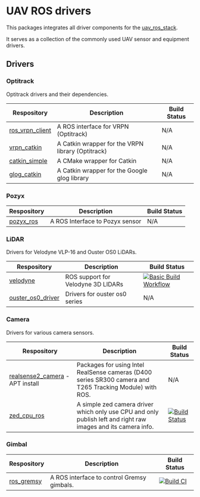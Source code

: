 # UAV ROS drivers

This packages integrates all driver components for the  [uav_ros_stack](https://github.com/lmark1/uav_ros_stack).  

It serves as a collection of the commonly used UAV sensor and equipment drivers.

## Drivers

### Optitrack

Optitrack drivers and their dependencies.

| Respository | Description | Build Status |
|----|----|----|
| [ros_vrpn_client](https://github.com/ethz-asl/ros_vrpn_client) | A ROS interface for VRPN (Optitrack) | N/A |
| [vrpn_catkin](https://github.com/ethz-asl/vrpn_catkin) | A Catkin wrapper for the VRPN library (Optitrack) | N/A |
| [catkin_simple](https://github.com/catkin/catkin_simple) | A CMake wrapper for Catkin | N/A |
| [glog_catkin](https://github.com/ethz-asl/glog_catkin) | A Catkin wrapper for the Google glog library | N/A |

### Pozyx

| Respository | Description | Build Status |
|----|----|----|
| [pozyx_ros](https://github.com/larics/pozyx_ros/) | A ROS Interface to Pozyx sensor | N/A |


### LiDAR

Drivers for Velodyne VLP-16 and Ouster OS0 LiDARs.

| Respository | Description | Build Status |
|----|----|----|
| [velodyne](https://github.com/ros-drivers/velodyne) | ROS support for Velodyne 3D LIDARs | [![Basic Build Workflow](https://github.com/ros-drivers/velodyne/actions/workflows/basic-build-ci.yaml/badge.svg?branch=master)](https://github.com/ros-drivers/velodyne/actions/workflows/basic-build-ci.yaml) |
| [ouster_os0_driver](https://github.com/larics/ouster_os0_driver) | Drivers for ouster os0 series | N/A |

### Camera

Drivers for various camera sensors.

| Respository | Description | Build Status |
|----|----|----|
|[realsense2_camera](https://github.com/IntelRealSense/realsense-ros) - APT install | Packages for using Intel RealSense cameras (D400 series SR300 camera and T265 Tracking Module) with ROS.| N/A |
| [zed_cpu_ros](https://github.com/willdzeng/zed_cpu_ros) | A simple zed camera driver which only use CPU and only publish left and right raw images and its camera info. | [![Build Status](https://travis-ci.org/willdzeng/zed_cpu_ros.svg?branch=master)](https://travis-ci.org/willdzeng/zed_cpu_ros) |

### Gimbal

| Respository | Description | Build Status |
|----|----|----|
| [ros_gremsy](https://github.com/Flova/ros_gremsy) | A ROS interface to control Gremsy gimbals. | [![Build CI](https://github.com/Flova/ros_gremsy/actions/workflows/main.yml/badge.svg?branch=master)](https://github.com/Flova/ros_gremsy/actions/workflows/main.yml) |
